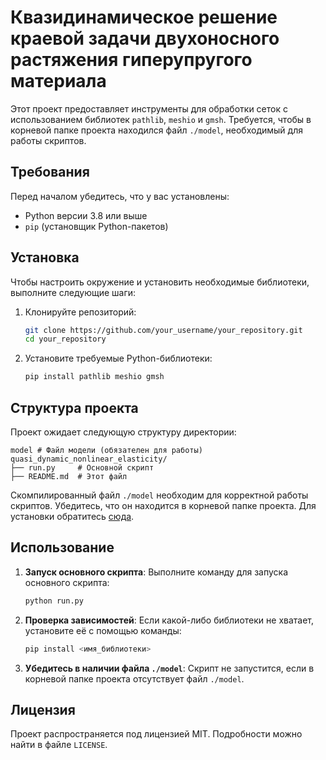 # Квазидинамическое решение краевой задачи двухоносного растяжения гиперупругого материала

Этот проект предоставляет инструменты для обработки сеток с использованием библиотек `pathlib`, `meshio` и `gmsh`. Требуется, чтобы в корневой папке проекта находился файл `./model`, необходимый для работы скриптов.

## Требования

Перед началом убедитесь, что у вас установлены:
- Python версии 3.8 или выше
- `pip` (установщик Python-пакетов)

## Установка

Чтобы настроить окружение и установить необходимые библиотеки, выполните следующие шаги:

1. Клонируйте репозиторий:
   ```bash
   git clone https://github.com/your_username/your_repository.git
   cd your_repository
   ```

2. Установите требуемые Python-библиотеки:
   ```bash
   pip install pathlib meshio gmsh
   ```

## Структура проекта

Проект ожидает следующую структуру директории:

```
model # Файл модели (обязателен для работы)
quasi_dynamic_nonlinear_elasticity/              
├── run.py     # Основной скрипт
├── README.md  # Этот файл
```

Скомпилированный файл `./model` необходим для корректной работы скриптов. Убедитесь, что он находится в корневой папке проекта. Для установки обратитесь [сюда](https://github.com/23Grammer58/membrane_model). 

## Использование

1. **Запуск основного скрипта**:
   Выполните команду для запуска основного скрипта:
   ```bash
   python run.py
   ```

2. **Проверка зависимостей**:
   Если какой-либо библиотеки не хватает, установите её с помощью команды:
   ```bash
   pip install <имя_библиотеки>
   ```

3. **Убедитесь в наличии файла `./model`**:
   Скрипт не запустится, если в корневой папке проекта отсутствует файл `./model`.

## Лицензия

Проект распространяется под лицензией MIT. Подробности можно найти в файле `LICENSE`.
